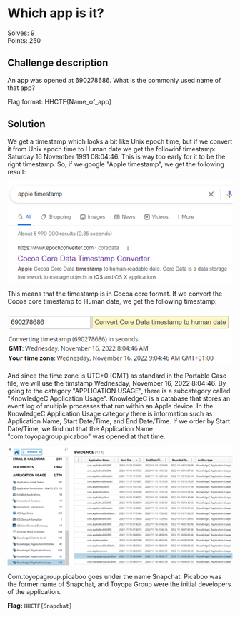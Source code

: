 # Which app is it?

Solves: 9 <br/> Points: 250

## Challenge description

An app was opened at 690278686. What is the commonly used name of that app?

Flag format: HHCTF{Name_of_app}

## Solution

We get a timestamp which looks a bit like Unix epoch time, but if we convert it from Unix epoch time to Human date we get the followinf timestamp: Saturday 16 November 1991 08:04:46. This is way too early for it to be the right timestamp. So, if we google "Apple timestamp", we get the following result:

![Cocoa time](../img/which_app_1.png)

This means that the timestamp is in Cocoa core format. If we convert the Cocoa core timestamp to Human date, we get the following timestamp:

![Converted cocoa time](../img/which_app_2.png)

And since the time zone is UTC+0 (GMT) as standard in the Portable Case file, we will use the timstamp Wednesday, November 16, 2022 8:04:46. By going to the category "APPLICATION USAGE", there is a subcategory called "KnowledgeC Application Usage". KnowledgeC is a database that stores an event log of multiple processes that run within an Apple device. In the KnowledgeC Application Usage category there is information such as Application Name, Start Date/Time, and End Date/Time. If we order by Start Date/Time, we find out that the Application Name "com.toyopagroup.picaboo" was opened at that time.

![com toyopagroup picaboo](../img/which_app_3.png)

Com.toyopagroup.picaboo goes under the name Snapchat. Picaboo was the former name of Snapchat, and Toyopa Group were the initial developers of the application.

**Flag:** `HHCTF{Snapchat}`
